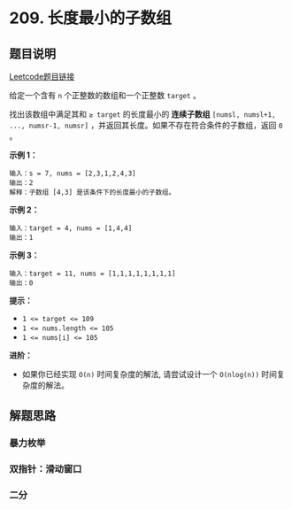 # 209. 长度最小的子数组



## 题目说明

[Leetcode题目链接](https://leetcode-cn.com/problems/minimum-size-subarray-sum/)



给定一个含有 `n` 个正整数的数组和一个正整数 `target` 。

找出该数组中满足其和 `≥ target` 的长度最小的 **连续子数组** `[numsl, numsl+1, ..., numsr-1, numsr]` ，并返回其长度。如果不存在符合条件的子数组，返回 `0` 。



**示例 1：**

```
输入：s = 7, nums = [2,3,1,2,4,3]
输出：2
解释：子数组 [4,3] 是该条件下的长度最小的子数组。
```

**示例 2：**

```
输入：target = 4, nums = [1,4,4]
输出：1
```

**示例 3：**

```
输入：target = 11, nums = [1,1,1,1,1,1,1,1]
输出：0
```



**提示：**

- `1 <= target <= 109`
- `1 <= nums.length <= 105`
- `1 <= nums[i] <= 105`



**进阶：**

- 如果你已经实现 `O(n)` 时间复杂度的解法, 请尝试设计一个 `O(nlog(n))` 时间复杂度的解法。



## 解题思路

### 暴力枚举



### 双指针：滑动窗口



### 二分


